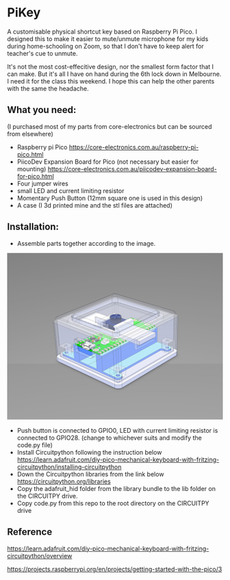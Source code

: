 # PiKey
A customisable physical shortcut key based on Raspberry Pi Pico. I designed this to make it easier to mute/unmute microphone for my kids during home-schooling on Zoom, so that I don't have to keep alert for teacher's cue to unmute.

It's not the most cost-effecitive design, nor the smallest form factor that I can make. But it's all I have on hand during the 6th lock down in Melbourne. I need it for the class this weekend. I hope this can help the other parents with the same the headache.

## What you need:
(I purchased most of my parts from core-electronics but can be sourced from elsewhere)

- Raspberry pi Pico https://core-electronics.com.au/raspberry-pi-pico.html
- PiicoDev Expansion Board for Pico (not necessary but easier for mounting) https://core-electronics.com.au/piicodev-expansion-board-for-pico.html
- Four jumper wires
- small LED and current limiting resistor
- Momentary Push Button (12mm square one is used in this design)
- A case (I 3d printed mine and the stl files are attached)

## Installation:
- Assemble parts together according to the image.

![plot](./img/Assem%202.JPG)

- Push button is connected to GPIO0, LED with current limiting resistor is connected to GPIO28. (change to whichever suits and modify the code.py file)
- Install Circuitpython following the instruction below
  https://learn.adafruit.com/diy-pico-mechanical-keyboard-with-fritzing-circuitpython/installing-circuitpython
- Down the Circuitpython libraries from the link below
  https://circuitpython.org/libraries
- Copy the adafruit_hid folder from the library bundle to the lib folder on the CIRCUITPY drive.
- Copy code.py from this repo to the root directory on the CIRCUITPY drive

## Reference
https://learn.adafruit.com/diy-pico-mechanical-keyboard-with-fritzing-circuitpython/overview

https://projects.raspberrypi.org/en/projects/getting-started-with-the-pico/3
